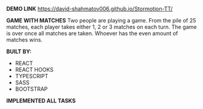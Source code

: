 **DEMO LINK**
https://david-shahmatov006.github.io/Stormotion-TT/

**GAME WITH MATCHES**
Two people are playing a game. From the pile of 25 matches, each player takes either 1, 2 or 3 matches on each turn. The game is over once all matches are taken. Whoever has the even amount of matches wins.

**BUILT BY:**
- REACT
- REACT HOOKS
- TYPESCRIPT
- SASS
- BOOTSTRAP

**IMPLEMENTED ALL TASKS**
